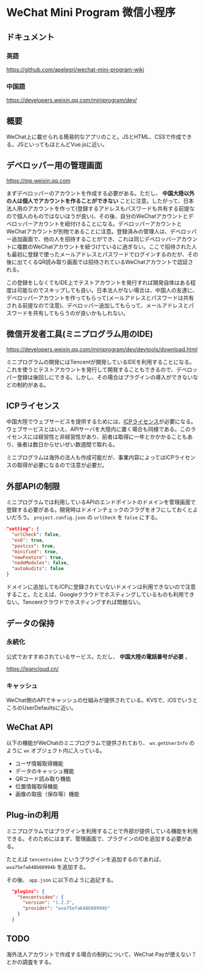 # WeChat Mini Program 微信小程序

## ドキュメント

### 英語
https://github.com/apelegri/wechat-mini-program-wiki

### 中国語
https://developers.weixin.qq.com/miniprogram/dev/

## 概要
WeChat上に載せられる簡易的なアプリのこと。JSとHTML、CSSで作成できる。JSといってもほとんどVue.jsに近い。

## デベロッパー用の管理画面
https://mp.weixin.qq.com

まずデベロッパーのアカウントを作成する必要がある。ただし、 __中国大陸以外の人は個人でアカウントを作ることができない__ ことに注意。したがって、日本法人用のアカウントを作って(登録するアドレスもパスワードも共有する前提なので個人のものではないほうが良い)、その後、自分のWeChatアカウントとデベロッパーアカウントを紐付けることになる。デベロッパーアカウントとWeChatアカウントが別物であることに注意。登録済みの管理人は、デベロッパー追加画面で、他の人を招待することができ、これは同じデベロッパーアカウントに複数のWeChatアカウントを紐づけているに過ぎない。ここで招待された人も最初に登録で使ったメールアドレスとパスワードでログインするのだが、その後に出てくるQR読み取り画面では招待されているWeChatアカウントで認証される。

この登録をしなくてもIDE上でテストアカウントを発行すれば開発自体はある程度は可能なのでスキップしても良い。日本法人がない場合は、中国人の友達に、デベロッパーアカウントを作ってもらって(メールアドレスとパスワードは共有される前提なので注意)、デベロッパー追加してもらって、メールアドレスとパスワードを共有してもらうのが良いかもしれない。

## 微信开发者工具(ミニプログラム用のIDE)
https://developers.weixin.qq.com/miniprogram/dev/devtools/download.html

ミニプログラムの開発にはTencentが開発しているIDEを利用することになる。これを使うとテストアカウントを発行して開発することもできるので、デベロッパー登録は後回しにできる。しかし、その場合はプラグインの導入ができないなどの制約がある。

## ICPライセンス
中国大陸でウェブサービスを提供するためには、[ICPライセンス](https://www.clara.jp/consulting/icp/lp/#section07)が必要になる。ウェブサービスとはいえ、APIサーバを大陸内に置く場合も同様である。このライセンスには経営性と非経営性があり、前者は取得に一年とかかかることもあり、後者は数日からせいぜい数週間で取れる。

ミニプログラムは海外の法人も作成可能だが、事業内容によってはICPライセンスの取得が必要になるので注意が必要だ。

## 外部APIの制限
ミニプログラムでは利用しているAPIのエンドポイントのドメインを管理画面で登録する必要がある。開発時はドメインチェックのフラグをオフにしておくとよいだろう。 `project.config.json` の `urlCheck` を `false` にする。

```json
"setting": {
  "urlCheck": false,
  "es6": true,
  "postcss": true,
  "minified": true,
  "newFeature": true,
  "nodeModules": false,
  "autoAudits": false
}
```

ドメインに追加してもICPに登録されていないドメインは利用できないので注意すること。たとえば、Googleクラウドでホスティングしているものも利用できない。Tencentクラウドでホスティングすれば問題ない。


## データの保持

### 永続化
公式でおすすめされているサービス。ただし、 __中国大陸の電話番号が必要__ 。

https://leancloud.cn/

### キャッシュ
WeChat側のAPIでキャッシュの仕組みが提供されている。KVSで、iOSでいうところのUserDefaultsに近い。

## WeChat API

以下の機能がWeChatのミニプログラムで提供されており、 `wx.getUserInfo` のように `wx` オブジェクト内に入っている。

- ユーザ情報取得機能
- データのキャッシュ機能
- QRコード読み取り機能
- 位置情報取得機能
- 画像の取扱（保存等）機能

## Plug-inの利用
ミニプログラムではプラグインを利用することで外部が提供している機能を利用できる。そのためにはまず、管理画面で、プラグインのIDを追加する必要がある。

たとえば `tencentvideo` というプラグインを追加するのであれば、 `wxa75efa648b60994b` を追加する。

その後、 `app.json` に以下のように追記する。

```json
  "plugins": {
    "tencentvideo": {
      "version": "1.2.3",
      "provider": "wxa75efa648b60994b"
    }
  }
```


## TODO

海外法人アカウントで作成する場合の制約について、WeChat Payが使えない？とかの調査をする。